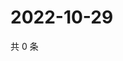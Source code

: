 # 2022-10-29

共 0 条

<!-- BEGIN WEIBO -->
<!-- 最后更新时间 Sat Oct 29 2022 04:01:14 GMT+0800 (China Standard Time) -->

<!-- END WEIBO -->
